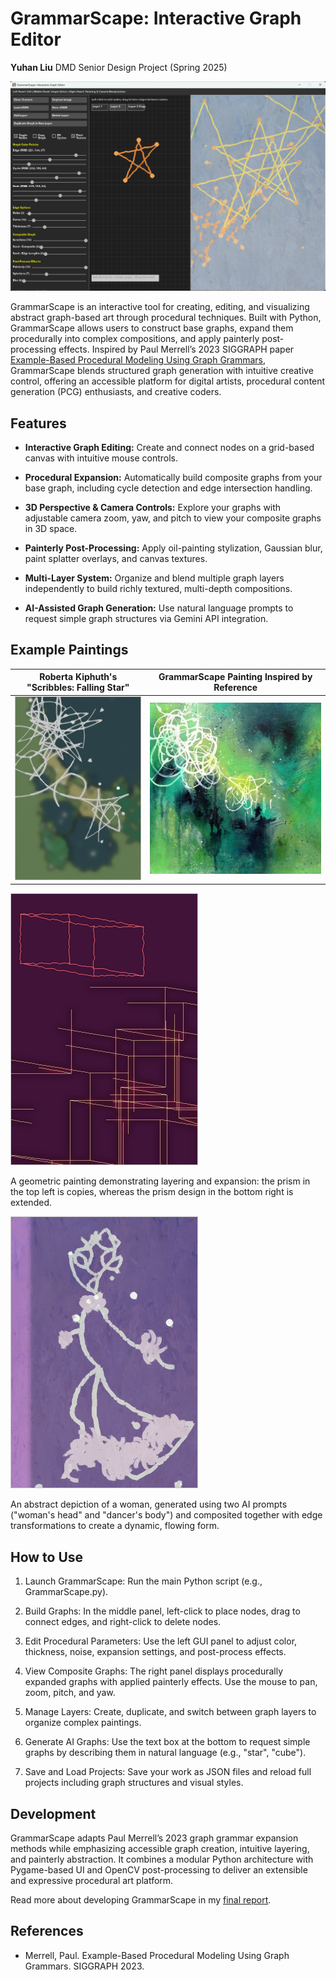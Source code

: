 # GrammarScape: Interactive Graph Editor 
**Yuhan Liu** DMD Senior Design Project (Spring 2025)

<img src="imgs/ui.png" width="800"/>

GrammarScape is an interactive tool for creating, editing, and visualizing abstract graph-based art through procedural techniques. Built with Python, GrammarScape allows users to construct base graphs, expand them procedurally into complex compositions, and apply painterly post-processing effects. Inspired by Paul Merrell’s 2023 SIGGRAPH paper [Example-Based Procedural Modeling Using Graph Grammars](https://paulmerrell.org/wp-content/uploads/2023/08/ProcModelUsingGraphGram.pdf), GrammarScape blends structured graph generation with intuitive creative control, offering an accessible platform for digital artists, procedural content generation (PCG) enthusiasts, and creative coders.

## Features

- **Interactive Graph Editing:** Create and connect nodes on a grid-based canvas with intuitive mouse controls.

- **Procedural Expansion:** Automatically build composite graphs from your base graph, including cycle detection and edge intersection handling.

- **3D Perspective & Camera Controls:** Explore your graphs with adjustable camera zoom, yaw, and pitch to view your composite graphs in 3D space.

- **Painterly Post-Processing:** Apply oil-painting stylization, Gaussian blur, paint splatter overlays, and canvas textures.

- **Multi-Layer System:** Organize and blend multiple graph layers independently to build richly textured, multi-depth compositions.

- **AI-Assisted Graph Generation:** Use natural language prompts to request simple graph structures via Gemini API integration.

## Example Paintings

Roberta Kiphuth's "Scribbles: Falling Star"             |  GrammarScape Painting Inspired by Reference
:-------------------------:|:-------------------------:
![](captures/stars.png)  |  ![](imgs/scribbles-ref.jpg)

<img src="captures/design.png" width="300"/>

A geometric painting demonstrating layering and expansion: the prism in the top left is copies, whereas the prism design in the bottom right is extended. 

<img src="captures/woman.png" width="300"/>

An abstract depiction of a woman, generated using two AI prompts ("woman's head" and "dancer's body") and composited together with edge transformations to create a dynamic, flowing form.

## How to Use

1. Launch GrammarScape: Run the main Python script (e.g., GrammarScape.py).

2. Build Graphs: In the middle panel, left-click to place nodes, drag to connect edges, and right-click to delete nodes.

3. Edit Procedural Parameters: Use the left GUI panel to adjust color, thickness, noise, expansion settings, and post-process effects.

4. View Composite Graphs: The right panel displays procedurally expanded graphs with applied painterly effects. Use the mouse to pan, zoom, pitch, and yaw.

5. Manage Layers: Create, duplicate, and switch between graph layers to organize complex paintings.

6. Generate AI Graphs: Use the text box at the bottom to request simple graphs by describing them in natural language (e.g., "star", "cube").

7. Save and Load Projects: Save your work as JSON files and reload full projects including graph structures and visual styles.

## Development

GrammarScape adapts Paul Merrell’s 2023 graph grammar expansion methods while emphasizing accessible graph creation, intuitive layering, and painterly abstraction. It combines a modular Python architecture with Pygame-based UI and OpenCV post-processing to deliver an extensible and expressive procedural art platform.

Read more about developing GrammarScape in my [final report](https://github.com/yuhanliu-tech/GrammarScape/blob/main/grammarscape_report.doc). 

## References

* Merrell, Paul. Example-Based Procedural Modeling Using Graph Grammars. SIGGRAPH 2023.
